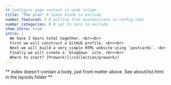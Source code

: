 ```yaml
---
## Configure page content in wide column
title: "The plan" # leave blank to exclude
number_featured: 3 # pulling from mainSections in config.toml
number_categories: 0 # set to zero to exclude
show_intro: true
intro: |
  We have 3 hours total together. <br><br>
  First we will construct a GitHub profile. <br><br>
  Next we will build a very simple HTML website using `postcards`. <br><br>
  Finally we will create a `blogdown` site. <br><br>
  Where to start? [Prework!](/collection/prework/)
---
```


** index doesn't contain a body, just front matter above.
See about/list.html in the layouts folder **
